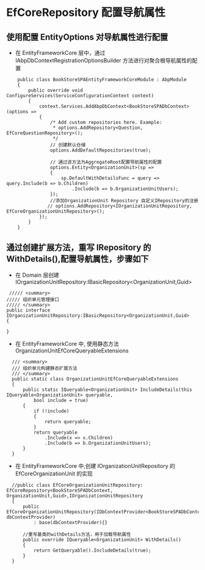 # EfCoreRepository 配置导航属性

## 使用配置 EntityOptions 对导航属性进行配置

- 在 EntityFrameworkCore 层中，通过 IAbpDbContextRegistrationOptionsBuilder 方法进行对聚合根导航属性的配置

```
    public class BookStoreSPAEntityFrameworkCoreModule : AbpModule
    {
        public override void ConfigureServices(ServiceConfigurationContext context)
        {
            context.Services.AddAbpDbContext<BookStoreSPADbContext>(options =>
            {
                /* Add custom repositories here. Example:
                 * options.AddRepository<Question, EfCoreQuestionRepository>();
                 */
                // 创建默认仓储
                options.AddDefaultRepositories(true);

                // 通过该方法为AggregateRoot配置导航属性的配置
                options.Entity<OrganizationUnit>(sp =>
                {
                    sp.DefaultWithDetailsFunc = query => query.Include(b => b.Children)
                        .Include(b => b.OrganizationUnitUsers);
                });
                //添加OrganizationUnit Repository 自定义IRepository的注册
               // options.AddRepository<IOrganizationUnitRepository, EfCoreOrganizationUnitRepository>();
            });
        }
    }

```

## 通过创建扩展方法，重写 IRepository 的 WithDetails(),配置导航属性，步骤如下

- 在 Domain 层创建 IOrganizationUnitRepository:IBasicRepository<OrganizationUnit,Guid>

```
 ///// <summary>
///// 组织单元管理接口
///// </summary>
public interface IOrganizationUnitRepository:IBasicRepository<OrganizationUnit,Guid>
{

}
```

- 在 EntityFrameworkCore 中, 使用静态方法 OrganizationUnitEfCoreQueryableExtensions

```
  /// <summary>
  /// 组织单元构建静态扩展方法
  /// </summary>
  public static class OrganizationUnitEfCoreQueryableExtensions
  {
      public static IQueryable<OrganizationUnit> IncludeDetails(this IQueryable<OrganizationUnit> queryable,
          bool include = true)
      {
          if (!include)
          {
              return queryable;
          }
          return queryable
              .Include(x => x.Children)
              .Include(b => b.OrganizationUnitUsers);
      }
  }
```

- 在 EntityFrameworkCore 中,创建 IOrganizationUnitRepository 的 EfCoreOrganizationUnit 的实现

```
  //public class EfCoreOrganizationUnitRepository: EfCoreRepository<BookStoreSPADbContext, OrganizationUnit,Guid>,IOrganizationUnitRepository
  {
      public EfCoreOrganizationUnitRepository(IDbContextProvider<BookStoreSPADbContext> dbContextProvider)
          : base(dbContextProvider){}

      //重写基类的withDetails方法，用于加载导航属性
      public override IQueryable<OrganizationUnit> WithDetails()
      {
          return GetQueryable().IncludeDetails(true);
      }
  }
```
